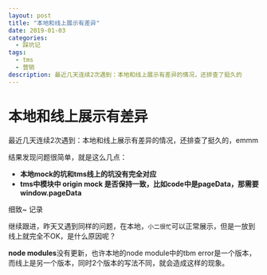 ```yaml
---
layout: post
title: "本地和线上展示有差异"
date: 2019-01-03
categories:
  - 踩坑记
tags:
  - tms
  - 营销
description: 最近几天连续2次遇到：本地和线上展示有差异的情况，还排查了挺久的
---
```


# 本地和线上展示有差异

最近几天连续2次遇到：本地和线上展示有差异的情况，还排查了挺久的，emmm

结果发现问题很简单，就是这么几点：
- **本地mock的坑和tms线上的坑没有完全对应**
- **tms中模块中 origin mock 是否保持一致，比如code中是pageData，那需要window.pageData**

细致~ 记录

继续跟进，昨天又遇到同样的问题，在本地，`小二很忙`可以正常展示，但是一放到线上就完全不OK，是什么原因呢？

**node modules**没有更新，也许本地的node module中的tbm error是一个版本，而线上是另一个版本，同时2个版本的写法不同，就会造成这样的现象。

